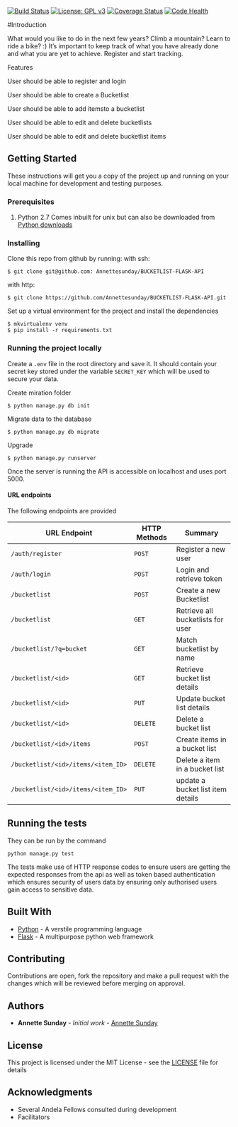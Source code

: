 [![Build Status](https://travis-ci.org/Annettesunday/BUCKETLIST-FLASK-API.svg?branch=develop)](https://travis-ci.org/Annettesunday/BUCKETLIST-FLASK-API) [![License: GPL v3](https://img.shields.io/badge/License-GPL%20v3-blue.svg)](https://www.gnu.org/licenses/gpl-3.0) [![Coverage Status](https://coveralls.io/repos/github/Annettesunday/BUCKETLIST-FLASK-API/badge.svg?branch=feature-coverage)](https://coveralls.io/github/Annettesunday/BUCKETLIST-FLASK-API?branch=develop) [![Code Health](https://landscape.io/github/Annettesunday/BUCKETLIST-FLASK-API/develop/landscape.svg?style=flat)](https://landscape.io/github/Annettesunday/BUCKETLIST-FLASK-API/develop)


#Introduction

What would you like to do in the next few years? Climb a mountain? Learn to ride a bike? :) It’s important to keep track of what you have already done and what you are yet to achieve. Register and start tracking.

Features

User should be able to register and login

User should be able to create a Bucketlist

User should be able to add itemsto a bucketlist

User should be able to edit and delete bucketlists

User should be able to edit and delete bucketlist items

## Getting Started

These instructions will get you a copy of the project up and running on your local machine for development and testing purposes.

### Prerequisites

1. Python 2.7
Comes inbuilt for unix but can also be downloaded from
[Python downloads](https://www.python.org/downloads/)

### Installing

Clone this repo from github by running:
with ssh:
```
$ git clone git@github.com: Annettesunday/BUCKETLIST-FLASK-API
```

with http:
```
$ git clone https://github.com/Annettesunday/BUCKETLIST-FLASK-API.git
```

Set up a virtual environment for the project and install the dependencies

```
$ mkvirtualenv venv
$ pip install -r requirements.txt
```
### Running the project locally
Create a `.env` file in the root directory and save it. It should contain your secret key stored under the variable `SECRET_KEY` which will be used to secure your data.

Create miration folder

```
$ python manage.py db init
```

Migrate data to the database

```
$ python manage.py db migrate
```

Upgrade

```
$ python manage.py runserver
```

Once the server is running the API is accessible on localhost and uses port 5000.

#### URL endpoints

The following endpoints are provided 

|URL Endpoint| HTTP Methods | Summary |
| -------- | ------------- | --------- |
| `/auth/register` | `POST`  | Register a new user|
|  `/auth/login` | `POST` | Login and retrieve token|
| `/bucketlist` | `POST` | Create a new Bucketlist |
| `/bucketlist` | `GET` | Retrieve all bucketlists for user |
| `/bucketlist/?q=bucket` | `GET` | Match bucketlist by name |
| `/bucketlist/<id>` | `GET` |  Retrieve bucket list details |
| `/bucketlist/<id>` | `PUT` | Update bucket list details |
| `/bucketlist/<id>` | `DELETE` | Delete a bucket list |
| `/bucketlist/<id>/items` | `POST` |  Create items in a bucket list |
| `/bucketlist/<id>/items/<item_ID>` | `DELETE`| Delete a item in a bucket list|
| `/bucketlist/<id>/items/<item_ID>` | `PUT`| update a bucket list item details|



## Running the tests

 They can be run by the command

```
python manage.py test
```

The tests make use of HTTP response codes to ensure users are getting the expected responses from the api as well as token based authentication which ensures security of users data by ensuring only authorised users gain access to sensitive data.


## Built With

* [Python](http://www.python.org) - A verstile programming language
* [Flask](http://flask.pocoo.org/) - A multipurpose python web framework

## Contributing

Contributions are open, fork the repository and make a pull request with the changes which will be reviewed before merging on approval.

## Authors

* **Annette Sunday** - *Initial work* - [Annette Sunday](https://github.com/Annettesunday)


## License

This project is licensed under the MIT License - see the [LICENSE](LICENSE) file for details

## Acknowledgments

* Several Andela Fellows consulted during development
* Facilitators

